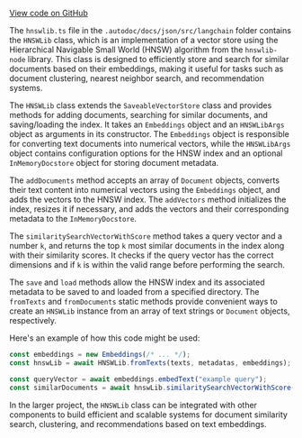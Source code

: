 [View code on GitHub](https://github.com/context-labs/autodoc/.autodoc/docs/json/src/langchain)

The `hnswlib.ts` file in the `.autodoc/docs/json/src/langchain` folder contains the `HNSWLib` class, which is an implementation of a vector store using the Hierarchical Navigable Small World (HNSW) algorithm from the `hnswlib-node` library. This class is designed to efficiently store and search for similar documents based on their embeddings, making it useful for tasks such as document clustering, nearest neighbor search, and recommendation systems.

The `HNSWLib` class extends the `SaveableVectorStore` class and provides methods for adding documents, searching for similar documents, and saving/loading the index. It takes an `Embeddings` object and an `HNSWLibArgs` object as arguments in its constructor. The `Embeddings` object is responsible for converting text documents into numerical vectors, while the `HNSWLibArgs` object contains configuration options for the HNSW index and an optional `InMemoryDocstore` object for storing document metadata.

The `addDocuments` method accepts an array of `Document` objects, converts their text content into numerical vectors using the `Embeddings` object, and adds the vectors to the HNSW index. The `addVectors` method initializes the index, resizes it if necessary, and adds the vectors and their corresponding metadata to the `InMemoryDocstore`.

The `similaritySearchVectorWithScore` method takes a query vector and a number `k`, and returns the top `k` most similar documents in the index along with their similarity scores. It checks if the query vector has the correct dimensions and if `k` is within the valid range before performing the search.

The `save` and `load` methods allow the HNSW index and its associated metadata to be saved to and loaded from a specified directory. The `fromTexts` and `fromDocuments` static methods provide convenient ways to create an `HNSWLib` instance from an array of text strings or `Document` objects, respectively.

Here's an example of how this code might be used:

```javascript
const embeddings = new Embeddings(/* ... */);
const hnswLib = await HNSWLib.fromTexts(texts, metadatas, embeddings);

const queryVector = await embeddings.embedText("example query");
const similarDocuments = await hnswLib.similaritySearchVectorWithScore(queryVector, 5);
```

In the larger project, the `HNSWLib` class can be integrated with other components to build efficient and scalable systems for document similarity search, clustering, and recommendations based on text embeddings.
